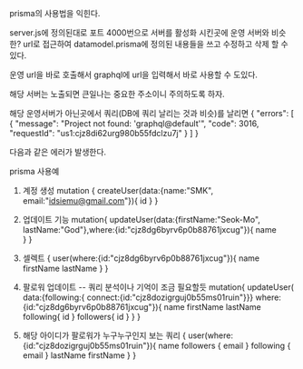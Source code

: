 prisma의 사용법을 익힌다.

server.js에 정의된대로 포트 4000번으로 서버를 활성화 시킨곳에 운영 서버와 비슷한? url로 접근하여
datamodel.prisma에 정의된 내용들을 쓰고 수정하고 삭제 할 수 있다.

운영 url을 바로 호출해서 graphql에 url을 입력해서 바로 사용할 수 도있다.

해당 서버는 노출되면 큰일나는 중요한 주소이니 주의하도록 하자.

해당 운영서버가 아닌곳에서 쿼리(DB에 쿼리 날리는 것과 비슷)를 날리면
{
  "errors": [
    {
      "message": "Project not found: 'graphql@default'",
      "code": 3016,
      "requestId": "us1:cjz8di62urg980b55fdclzu7j"
    }
  ]
}

다음과 같은 에러가 발생한다.


prisma 사용예

1. 계정 생성
mutation {
  createUser(data:{name:"SMK", email:"idsiemu@gmail.com"}){
    id
  }
}
2. 업데이트 기능
mutation{
  updateUser(data:{firstName:"Seok-Mo", lastName:"God"},where:{id:"cjz8dg6byrv6p0b88761jxcug"}){
		name    
  }
}

3. 셀렉트
{
  user(where:{id:"cjz8dg6byrv6p0b88761jxcug"}){
    name
    firstName
    lastName
  }
}

4. 팔로워 업데이트 -- 쿼리 분석이나 기억이 조금 필요할듯
mutation{
  updateUser(
    data:{following:{ connect:{id:"cjz8dozigrguj0b55ms01ruin"}}}
    where:{id:"cjz8dg6byrv6p0b88761jxcug"}){
         name
         firstName
         lastName
         following{
          id
         }
         followers{
          id
         }
    }
}

5. 해당 아이디가 팔로워가 누구누구인지 보는 쿼리
{
  user(where:{id:"cjz8dozigrguj0b55ms01ruin"}){
    name
    followers {
      email
    }
    following {
      email
    }
    lastName
    firstName
  }
}